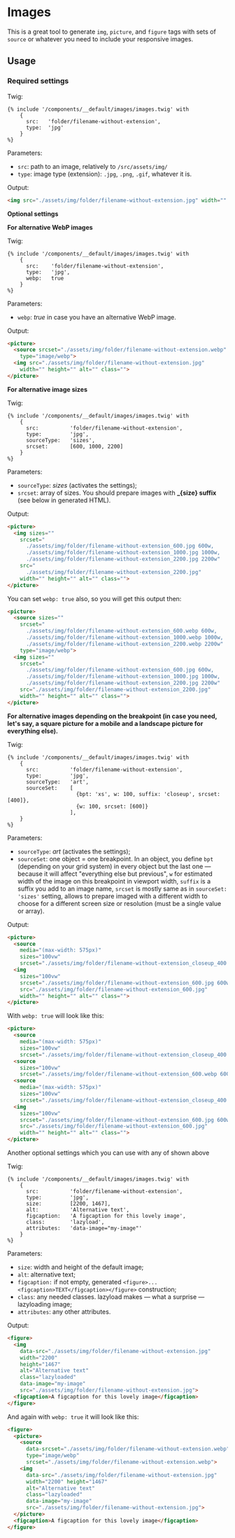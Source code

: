 # Images

This is a great tool to generate `img`, `picture`, and `figure` tags with sets of `source` or whatever you need to include your responsive images.

## Usage

### Required settings

Twig:

```twig
{% include '/components/__default/images/images.twig' with
    {
      src:   'folder/filename-without-extension',
      type:  'jpg'
    }
%}
```

Parameters:

- `src`: path to an image, relatively to `/src/assets/img/`
- `type`: image type (extension): `.jpg`, `.png`, `.gif`, whatever it is.

Output:

```html
<img src="./assets/img/folder/filename-without-extension.jpg" width="" height="" alt="" class="" >
```

**Optional settings**

**For alternative WebP images**

Twig:

```twig
{% include '/components/__default/images/images.twig' with
    {
      src:    'folder/filename-without-extension',
      type:   'jpg',
      webp:   true
    }
%}
```

Parameters:

- `webp`: *true* in case you have an alternative WebP image.

Output:

```html
<picture>
  <source srcset="./assets/img/folder/filename-without-extension.webp"
    type="image/webp">
  <img src="./assets/img/folder/filename-without-extension.jpg"
    width="" height="" alt="" class="">
</picture>
```

**For alternative image sizes**

Twig:

```twig
{% include '/components/__default/images/images.twig' with
    {
      src:          'folder/filename-without-extension',
      type:         'jpg',
      sourceType:   'sizes',
      srcset:       [600, 1000, 2200]
    }
%}
```

Parameters:

- `sourceType`: *sizes* (activates the settings);
- `srcset`: array of sizes. You should prepare images with **_{size} suffix** (see below in generated HTML).

Output:

```html
<picture>
  <img sizes=""
    srcset="
      ./assets/img/folder/filename-without-extension_600.jpg 600w,
      ./assets/img/folder/filename-without-extension_1000.jpg 1000w,
      ./assets/img/folder/filename-without-extension_2200.jpg 2200w"
    src="
      ./assets/img/folder/filename-without-extension_2200.jpg"
    width="" height="" alt="" class="">
</picture>
```

You can set `webp: true` also, so you will get this output then:

```html
<picture>
  <source sizes=""
    srcset="
      ./assets/img/folder/filename-without-extension_600.webp 600w,
      ./assets/img/folder/filename-without-extension_1000.webp 1000w,
      ./assets/img/folder/filename-without-extension_2200.webp 2200w"
    type="image/webp">
  <img sizes=""
    srcset="
      ./assets/img/folder/filename-without-extension_600.jpg 600w,
      ./assets/img/folder/filename-without-extension_1000.jpg 1000w,
      ./assets/img/folder/filename-without-extension_2200.jpg 2200w"
    src="./assets/img/folder/filename-without-extension_2200.jpg"
    width="" height="" alt="" class="">
</picture>
```

**For alternative images depending on the breakpoint (in case you need, let's say, a square picture for a mobile and a landscape picture for everything else).**

Twig:

```twig
{% include '/components/__default/images/images.twig' with
    {
      src:          'folder/filename-without-extension',
      type:         'jpg',
      sourceType:   'art',
      sourceSet:    [
                      {bpt: 'xs', w: 100, suffix: 'closeup', srcset: [400]},
                      {w: 100, srcset: [600]}
                    ],
    }
%}
```

Parameters:

- `sourceType`: *art* (activates the settings);
- `sourceSet`: one object = one breakpoint. In an object, you define `bpt` (depending on your grid system) in every object but the last one — because it will affect "everything else but previous", `w` for estimated width of the image on this breakpoint in viewport width, `suffix` is a suffix you add to an image name, `srcset` is mostly same as in `sourceSet: 'sizes'` setting, allows to prepare imaged with a different width to choose for a different screen size or resolution (must be a single value or array).

Output:

```html
<picture>
  <source
    media="(max-width: 575px)"
    sizes="100vw"
    srcset="./assets/img/folder/filename-without-extension_closeup_400.jpg 400w">
  <img
    sizes="100vw"
    srcset="./assets/img/folder/filename-without-extension_600.jpg 600w"
    src="./assets/img/folder/filename-without-extension_600.jpg"
    width="" height="" alt="" class="">
</picture>
```

With `webp: true` will look like this:

```html
<picture>
  <source
    media="(max-width: 575px)"
    sizes="100vw"
    srcset="./assets/img/folder/filename-without-extension_closeup_400.webp 400w">
  <source
    sizes="100vw"
    srcset="./assets/img/folder/filename-without-extension_600.webp 600w">
  <source
    media="(max-width: 575px)"
    sizes="100vw"
    srcset="./assets/img/folder/filename-without-extension_closeup_400.jpg 400w">
  <img
    sizes="100vw"
    srcset="./assets/img/folder/filename-without-extension_600.jpg 600w"
    src="./assets/img/folder/filename-without-extension_600.jpg"
    width="" height="" alt="" class="">
</picture>
```

Another optional settings which you can use with any of shown above

Twig:

```twig
{% include '/components/__default/images/images.twig' with
    {
      src:          'folder/filename-without-extension',
      type:         'jpg',
      size:         [2200, 1467],
      alt:          'Alternative text',
      figcaption:   'A figcaption for this lovely image',
      class:        'lazyload',
      attributes:   'data-image="my-image"'
    }
%}
```

Parameters:

- `size`: width and height of the default image;
- `alt`: alternative text;
- `figcaption:` if not empty, generated `<figure>... <figcaption>TEXT</figcaption></figure>` construction;
- `class`: any needed classes. lazyload makes — what a surprise — lazyloading image;
- `attributes`: any other attributes.

Output:

```html
<figure>
  <img
    data-src="./assets/img/folder/filename-without-extension.jpg"
    width="2200"
    height="1467"
    alt="Alternative text"
    class="lazyloaded"
    data-image="my-image"
    src="./assets/img/folder/filename-without-extension.jpg">
  <figcaption>A figcaption for this lovely image</figcaption>
</figure>
```

And again with `webp: true` it will look like this:

```html
<figure>
  <picture>
    <source
      data-srcset="./assets/img/folder/filename-without-extension.webp"
      type="image/webp"
      srcset="./assets/img/folder/filename-without-extension.webp">
    <img
      data-src="./assets/img/folder/filename-without-extension.jpg"
      width="2200" height="1467"
      alt="Alternative text"
      class="lazyloaded"
      data-image="my-image"
      src="./assets/img/folder/filename-without-extension.jpg">
  </picture>
  <figcaption>A figcaption for this lovely image</figcaption>
</figure>
```
